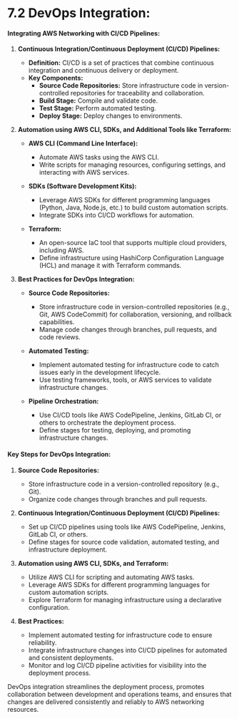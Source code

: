 # 7.2 DevOps Integration:

#### Integrating AWS Networking with CI/CD Pipelines:

1.  **Continuous Integration/Continuous Deployment (CI/CD) Pipelines:**

    - **Definition:** CI/CD is a set of practices that combine continuous integration and continuous delivery or deployment.
    - **Key Components:**
      - **Source Code Repositories:** Store infrastructure code in version-controlled repositories for traceability and collaboration.
      - **Build Stage:** Compile and validate code.
      - **Test Stage:** Perform automated testing.
      - **Deploy Stage:** Deploy changes to environments.

2.  **Automation using AWS CLI, SDKs, and Additional Tools like Terraform:**

    - **AWS CLI (Command Line Interface):**

      - Automate AWS tasks using the AWS CLI.
      - Write scripts for managing resources, configuring settings, and interacting with AWS services.

    - **SDKs (Software Development Kits):**

      - Leverage AWS SDKs for different programming languages (Python, Java, Node.js, etc.) to build custom automation scripts.
      - Integrate SDKs into CI/CD workflows for automation.

    - **Terraform:**

      - An open-source IaC tool that supports multiple cloud providers, including AWS.
      - Define infrastructure using HashiCorp Configuration Language (HCL) and manage it with Terraform commands.

3.  **Best Practices for DevOps Integration:**

    - **Source Code Repositories:**

      - Store infrastructure code in version-controlled repositories (e.g., Git, AWS CodeCommit) for collaboration, versioning, and rollback capabilities.
      - Manage code changes through branches, pull requests, and code reviews.

    - **Automated Testing:**

      - Implement automated testing for infrastructure code to catch issues early in the development lifecycle.
      - Use testing frameworks, tools, or AWS services to validate infrastructure changes.

    - **Pipeline Orchestration:**

      - Use CI/CD tools like AWS CodePipeline, Jenkins, GitLab CI, or others to orchestrate the deployment process.
      - Define stages for testing, deploying, and promoting infrastructure changes.

#### Key Steps for DevOps Integration:

1.  **Source Code Repositories:**

    - Store infrastructure code in a version-controlled repository (e.g., Git).
    - Organize code changes through branches and pull requests.

2.  **Continuous Integration/Continuous Deployment (CI/CD) Pipelines:**

    - Set up CI/CD pipelines using tools like AWS CodePipeline, Jenkins, GitLab CI, or others.
    - Define stages for source code validation, automated testing, and infrastructure deployment.

3.  **Automation using AWS CLI, SDKs, and Terraform:**

    - Utilize AWS CLI for scripting and automating AWS tasks.
    - Leverage AWS SDKs for different programming languages for custom automation scripts.
    - Explore Terraform for managing infrastructure using a declarative configuration.

4.  **Best Practices:**

    - Implement automated testing for infrastructure code to ensure reliability.
    - Integrate infrastructure changes into CI/CD pipelines for automated and consistent deployments.
    - Monitor and log CI/CD pipeline activities for visibility into the deployment process.

DevOps integration streamlines the deployment process, promotes collaboration between development and operations teams, and ensures that changes are delivered consistently and reliably to AWS networking resources.
